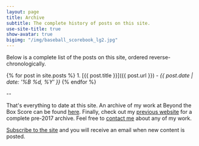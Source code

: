 ```yaml
---
layout: page
title: Archive
subtitle: The complete history of posts on this site.
use-site-title: true
show-avatar: true
bigimg: "/img/baseball_scorebook_lg2.jpg"
---
```


Below is a complete list of the posts on this site, ordered reverse-chronologically.

{% for post in site.posts %} 1. [{{ post.title }}]({{ post.url }}) - *{{ post.date | date: '%B %d, %Y' }}*
{% endfor %}

--
 
That's everything to date at this site. An archive of my work at Beyond the Box Score can be found [here]({{site.url}}/btbs_archive/). Finally, check out my <a href = "https://christopherteeter.wordpress.com/" target = "_blank"> previous website</a> 
for a complete pre-2017 archive. Feel free to [contact me]({{site.url}}/contact/) about any of my work.

<a href = "https://cteeter.us16.list-manage.com/subscribe?u=831a9689f8a79176ce6f1c5ce&id=711d4bfb2a" target="_blank"> Subscribe to the site</a> and you will receive an email when new content is posted.